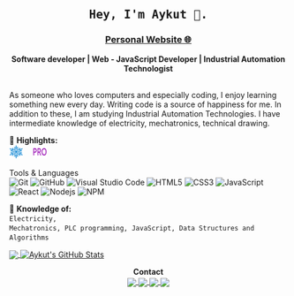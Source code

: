 <h2 align='center'><samp><strong>Hey, I'm Aykut 👋.</strong></samp></h2>
<h3 align='center'><strong><a href="http://aykut.codes" target="_blank">Personal Website 🌐</a></strong></h3>
<p align='center'><strong>Software developer | Web - JavaScript Developer | Industrial Automation Technologist</strong></p> <br>
<!-- ![Profile views](https://gpvc.arturio.dev/aykutkorkmaz1) -->
As someone who loves computers and especially coding, I enjoy learning something new every day. Writing code is a source of happiness for me. In addition to these, I am studying Industrial Automation Technologies. I have intermediate knowledge of electricity, mechatronics, technical drawing.<br>

🚩 **Highlights:** <br>
<a><img src='https://raw.githubusercontent.com/acervenky/animated-github-badges/master/assets/acbadge.gif' width='25' height='25'/></a> 
<a><img src='https://raw.githubusercontent.com/acervenky/animated-github-badges/master/assets/pro.gif' width='25' height='25'/></a> 

Tools & Languages <br>
![Git](https://img.shields.io/badge/Git-6727d6?style=flat&logo=git&labelColor=black)
![GitHub](https://img.shields.io/badge/GitHub-6727d6?style=flat&logo=github&labelColor=black)
![Visual Studio Code](https://img.shields.io/badge/VSCode-6727d6?style=flat&logo=visual-studio-code&labelColor=black)
![HTML5](https://img.shields.io/badge/HTML5-6727d6?style=flat&logo=html5&labelColor=black)
![CSS3](https://img.shields.io/badge/CSS3-6727d6?style=flat&logo=css3&labelColor=black) 
![JavaScript](https://img.shields.io/badge/JavaScript-6727d6?style=flat&logo=javascript&labelColor=black)
![React](https://img.shields.io/badge/React-6727d6?style=flat&logo=react&labelColor=black)
![Nodejs](https://img.shields.io/badge/NodeJS-6727d6?style=flat&logo=Node.js&labelColor=black)
![NPM](https://img.shields.io/badge/NPM-6727d6?style=flat&logo=npm&labelColor=black)

🤔 **Knowledge of:**<br>
<code>Electricity, Mechatronics, PLC programming, JavaScript, Data Structures and Algorithms</code>

<a href="https://github.com/aykutkorkmaz1">
  <img align="center" src="https://github-readme-stats.vercel.app/api/top-langs/?username=aykutkorkmaz1&hide=java,html&theme=chartreuse-dark" />
</a>
<a href="https://github.com/aykutkorkmaz1">
  <img align="center" src="https://github-readme-stats.vercel.app/api?username=aykutkorkmaz1&show_icons=true&line_height=27&count_private=true&title_color=c180ff&text_color=ffffff&icon_color=6727d6&bg_color=000000&cache_seconds=4700&locale=en" alt="Aykut's GitHub Stats" />
</a>
<br>

<p align="center"><strong>Contact</strong> <br>
<a href="https://www.linkedin.com/in/aykutkorkmazx/">
    <img align="center" src="https://img.shields.io/badge/LinkedIn-6727d6?style=flat-square&logo=linkedin&labelColor=black"/>
</a>
<a href="https://twitter.com/AykutKorkmazX">
    <img align="center" src="https://img.shields.io/badge/Twitter-6727d6?style=flat-square&logo=twitter&labelColor=black"/>
</a>
<a href="https://www.facebook.com/aykutkorkmazX">
    <img align="center" src="https://img.shields.io/badge/Facebook-6727d6?style=flat-square&logo=facebook&labelColor=black"/>
</a>
<a href="mailto:aykutkorkmaz.original@gmail.com">
    <img align="center" src="https://img.shields.io/badge/Gmail-6727d6?style=flat-square&logo=gmail&labelColor=black"/>
</a>
</p>